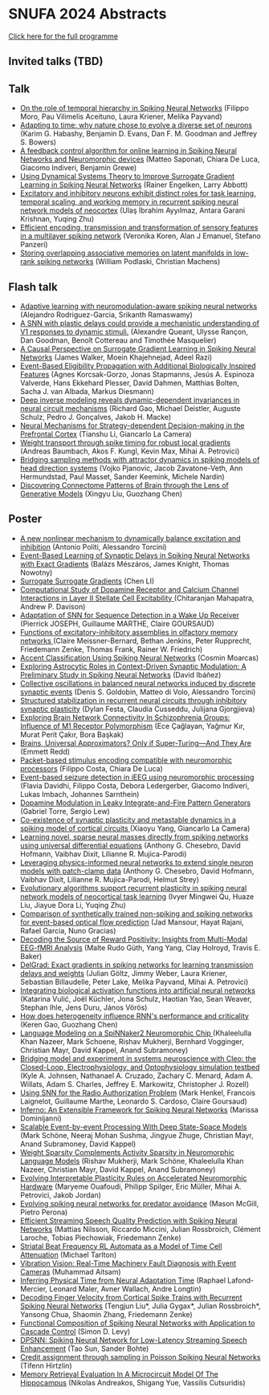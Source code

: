 # SNUFA 2024 Abstracts

[Click here for the full programme](https://snufa.net/2024)

## Invited talks (TBD)



## Talk

* [On the role of temporal hierarchy in Spiking Neural Networks](abstracts/filippo-moro-role.md) (Filippo Moro, Pau Vilimelis Aceituno, Laura Kriener, Melika Payvand)
* [Adapting to time: why nature chose to evolve a diverse set of neurons](abstracts/karim-habashy-adapting.md) (Karim G. Habashy, Benjamin D. Evans, Dan F. M. Goodman and Jeffrey S. Bowers)
* [A feedback control algorithm for online learning in Spiking Neural Networks and Neuromorphic devices](abstracts/matteo-saponati-feedback.md) (Matteo Saponati, Chiara De Luca, Giacomo Indiveri, Benjamin Grewe)
* [Using Dynamical Systems Theory to Improve Surrogate Gradient Learning in Spiking Neural Networks](abstracts/rainer-engelken-using.md) (Rainer Engelken, Larry Abbott)
* [Excitatory and inhibitory neurons exhibit distinct roles for task learning, temporal scaling, and working memory in recurrent spiking neural network models of neocortex](abstracts/ulaş-i̇brahim-excitatory.md) (Ulaş İbrahim Ayyılmaz, Antara Garani Krishnan, Yuqing Zhu)
* [Efficient encoding, transmission and transformation of sensory features in a multilayer spiking network](abstracts/veronika-koren-efficient.md) (Veronika Koren, Alan J Emanuel, Stefano Panzeri)
* [Storing overlapping associative memories on latent manifolds in low-rank spiking networks](abstracts/william-podlaski-storing.md) (William Podlaski, Christian Machens)




## Flash talk

* [Adaptive learning with neuromodulation-aware spiking neural networks](abstracts/alejandro-rodriguez-garcia-adaptive.md) (Alejandro Rodriguez-Garcia, Srikanth Ramaswamy)
* [A SNN with plastic delays could provide a mechanistic understanding of V1 responses to dynamic stimuli.](abstracts/alexandre-queant-with.md) (Alexandre Queant, Ulysse Rançon, Dan Goodman, Benoît Cottereau and Timothée Masquelier)
* [A Causal Perspective on Surrogate Gradient Learning in Spiking Neural Networks](abstracts/james-walker-causal.md) (James Walker, Moein Khajehnejad, Adeel Razi)
* [Event-Based Eligibility Propagation with Additional Biologically Inspired Features](abstracts/jesús-a-event-based.md) (Agnes Korcsak-Gorzo, Jonas Stapmanns, Jesús A. Espinoza Valverde, Hans Ekkehard Plesser, David Dahmen, Matthias Bolten, Sacha J. van Albada, Markus Diesmann)
* [Deep inverse modeling reveals dynamic-dependent invariances in neural circuit mechanisms](abstracts/richard-gao-deep.md) (Richard Gao, Michael Deistler, Auguste Schulz, Pedro J. Gonçalves, Jakob H. Macke)
* [Neural Mechanisms for Strategy-dependent Decision-making in the Prefrontal Cortex](abstracts/tianshu-li-neural.md) (Tianshu Li, Giancarlo La Camera)
* [Weight transport through spike timing for robust local gradients](abstracts/timo-gierlich-weight.md) (Andreas Baumbach, Akos F. Kungl, Kevin Max, Mihai A. Petrovici)
* [Bridging sampling methods with attractor dynamics in spiking models of head direction systems](abstracts/vojko-pjanovic-bridging.md) (Vojko Pjanovic, Jacob Zavatone-Veth, Ann Hermundstad, Paul Masset, Sander Keemink, Michele Nardin)
* [Discovering Connectome Patterns of Brain through the Lens of Generative Models](abstracts/xingyu-liu-discovering.md) (Xingyu Liu, Guozhang Chen)




## Poster

* [A new nonlinear mechanism to dynamically balance excitation and inhibition](abstracts/alessandro-torcini-nonlinear.md) (Antonio Politi, Alessandro Torcini)
* [Event-Based Learning of Synaptic Delays in Spiking Neural Networks with Exact Gradients](abstracts/balázs-mészáros-event-based.md) (Balázs Mészáros, James Knight, Thomas Nowotny)
* [Surrogate Surrogate Gradients](abstracts/chen-li-surrogate.md) (Chen LI)
* [Computational Study of Dopamine Receptor and Calcium Channel Interactions in Layer II Stellate Cell Excitability ](abstracts/chitaranjan-mahapatra-computational.md) (Chitaranjan Mahapatra, Andrew P. Davison)
* [Adaptation of SNN for Sequence Detection in a Wake Up Receiver](abstracts/claire-goursaud-adaptation.md) (Pierrick JOSEPH, Guillaume MARTHE, Claire GOURSAUD)
* [Functions of excitatory-inhibitory assemblies in olfactory memory networks ](abstracts/claire-meissner-bernard-functions.md) (Claire Meissner-Bernard, Bethan Jenkins, Peter Rupprecht, Friedemann Zenke, Thomas Frank, Rainer W. Friedrich)
* [Accent Classification Using Spiking Neural Networks](abstracts/cosmin-moarcas-accent.md) (Cosmin Moarcas)
* [Exploring Astrocytic Roles in Context-Driven Synaptic Modulation: A Preliminary Study in Spiking Neural Networks](abstracts/david-ibáñez-exploring.md) (David Ibáñez)
* [Collective oscillations in balanced neural networks induced by discrete synaptic events](abstracts/denis-s-collective.md) (Denis S. Goldobin, Matteo di Volo, Alessandro Torcini)
* [Structured stabilization in recurrent neural circuits through inhibitory synaptic plasticity](abstracts/dylan-festa-structured.md) (Dylan Festa, Claudia Cusseddu, Julijana Gjorgjieva)
* [Exploring Brain Network Connectivity In Schizophrenia Groups: Influence of M1 Receptor Polymorphism](abstracts/ece-çağlayan-exploring.md) (Ece Çağlayan, Yağmur Kır, Murat Perit Çakır, Bora Başkak)
* [Brains, Universal Approximators? Only if Super-Turing—And They Are](abstracts/emmett-redd-brains.md) (Emmett Redd)
* [Packet-based stimulus encoding compatible with neuromorphic processors](abstracts/filippo-costa-packet-based.md) (Filippo Costa, Chiara De Luca)
* [Event-based seizure detection in iEEG using neuromorphic processing](abstracts/flavia-davidhi-event-based.md) (Flavia Davidhi, Filippo Costa, Debora Ledergerber, Giacomo Indiveri, Lukas Imbach, Johannes Sarnthein)
* [Dopamine Modulation in Leaky Integrate-and-Fire Pattern Generators](abstracts/gabriel-torre-dopamine.md) (Gabriel Torre, Sergio Lew)
* [Co-existence of synaptic plasticity and metastable dynamics in a spiking model of cortical circuits ](abstracts/giancarlo-la-co-existence.md) (Xiaoyu Yang, Giancarlo La Camera)
* [Learning novel, sparse neural masses directly from spiking networks using universal differential equations](abstracts/helmut-strey-learning.md) (Anthony G. Chesebro, David Hofmann, Vaibhav Dixit, Lilianne R. Mujica-Parodi)
* [Leveraging physics-informed neural networks to extend single neuron models with patch-clamp data](abstracts/helmut-strey-leveraging.md) (Anthony G. Chesebro, David Hofmann, Vaibhav Dixit, Lilianne R. Mujica-Parodi, Helmut Strey)
* [Evolutionary algorithms support recurrent plasticity in spiking neural network models of neocortical task learning](abstracts/ivyer-qu-evolutionary.md) (Ivyer Mingwei Qu, Huaze Liu, Jiayue Dora Li, Yuqing Zhu)
* [Comparison of synthetically trained non-spiking and spiking networks for event-based optical flow prediction](abstracts/jad-mansour-comparison.md) (Jad Mansour, Hayat Rajani, Rafael Garcia, Nuno Gracias)
* [Decoding the Source of Reward Positivity: Insights from Multi-Modal EEG-fMRI Analysis](abstracts/jaleesa-s-decoding.md) (Malte Rudo Güth, Yang Yang,  Clay Holroyd,  Travis E. Baker)
* [DelGrad: Exact gradients in spiking networks for learning transmission delays and weights](abstracts/julian-göltz-delgrad.md) (Julian Göltz, Jimmy Weber, Laura Kriener, Sebastian Billaudelle, Peter Lake, Melika Payvand, Mihai A. Petrovici)
* [Integrating biological activation functions into artificial neural networks](abstracts/katarina-vulić-integrating.md) (Katarina Vulić, Joël Küchler, Jona Schulz, Haotian Yao, Sean Weaver, Stephan Ihle, Jens Duru, János Vörös)
* [How does heterogeneity influence RNN's performance and criticality](abstracts/keren-gao-does.md) (Keren Gao, Guozhang Chen)
* [Language Modeling on a SpiNNaker2 Neuromorphic Chip ](abstracts/khaleelulla-khan-language.md) (Khaleelulla Khan Nazeer, Mark Schoene, Rishav Mukherji, Bernhard Vogginger, Christian Mayr, David Kappel, Anand Subramoney)
* [Bridging model and experiment in systems neuroscience with Cleo: the Closed-Loop, Electrophysiology, and Optophysiology simulation testbed](abstracts/kyle-johnsen-bridging.md) (Kyle A. Johnsen, Nathanael A. Cruzado, Zachary C. Menard, Adam A. Willats, Adam S. Charles, Jeffrey E. Markowitz, Christopher J. Rozell)
* [Using SNN for the Radio Authorization Problem](abstracts/leonardo-s-using.md) (Mark Henkel, Francois Laignelot, Guillaume Marthe, Leonardo S. Cardoso, Claire Goursaud)
* [Inferno: An Extensible Framework for Spiking Neural Networks](abstracts/marissa-dominijanni-inferno.md) (Marissa Dominijanni)
* [Scalable Event-by-event Processing With Deep State-Space Models](abstracts/mark-schöne-scalable.md) (Mark Schöne, Neeraj Mohan Sushma, Jingyue Zhuge, Christian Mayr, Anand Subramoney, David Kappel)
* [Weight Sparsity Complements Activity Sparsity in Neuromorphic Language Models](abstracts/mark-schöne-weight.md) (Rishav Mukherji, Mark Schöne, Khaleelulla Khan Nazeer, Christian Mayr, David Kappel, Anand Subramoney)
* [Evolving Interpretable Plasticity Rules on Accelerated Neuromorphic Hardware](abstracts/maryeme-ouafoudi-evolving.md) (Maryeme Ouafoudi, Philipp Spilger, Eric Müller, Mihai A. Petrovici, Jakob Jordan)
* [Evolving spiking neural networks for predator avoidance](abstracts/mason-mcgill-evolving.md) (Mason McGill, Pietro Perona)
* [Efficient Streaming Speech Quality Prediction with Spiking Neural Networks](abstracts/mattias-nilsson-efficient.md) (Mattias Nilsson, Riccardo Miccini, Julian Rossbroich, Clément Laroche, Tobias Piechowiak, Friedemann Zenke)
* [Striatal Beat Frequency RL Automata as a Model of Time Cell Attenuation](abstracts/michael-tarlton-striatal.md) (Michael Tarlton)
* [Vibration Vision: Real-Time Machinery Fault Diagnosis with Event Cameras](abstracts/muhammad-aitsam-vibration.md) (Muhammad Aitsam)
* [Inferring Physical Time from Neural Adaptation Time](abstracts/raphael-lafond-mercier-inferring.md) (Raphael Lafond-Mercier, Leonard Maler, Avner Wallach, Andre Longtin)
* [Decoding Finger Velocity from Cortical Spike Trains with Recurrent Spiking Neural Networks](abstracts/shaomin-zhang-decoding.md) (Tengjun Liu*, Julia Gygax*, Julian Rossbroich*, Yansong Chua, Shaomin Zhang, Friedemann Zenke)
* [Functional Composition of Spiking Neural Networks with Application to Cascade Control](abstracts/simon-d-functional.md) (Simon D. Levy)
* [DPSNN: Spiking Neural Network for Low-Latency Streaming Speech Enhancement](abstracts/tao-sun-dpsnn.md) (Tao Sun, Sander Bohte)
* [Credit assignment through sampling in Poisson Spiking Neural Networks](abstracts/tifenn-hirtzlin-credit.md) (Tifenn Hirtzlin)
* [Memory Retrieval Evaluation In A Microcircuit Model Of The Hippocampus](abstracts/vassilis-cutsuridis-memory.md) (Nikolas Andreakos, Shigang Yue, Vassilis Cutsuridis)




